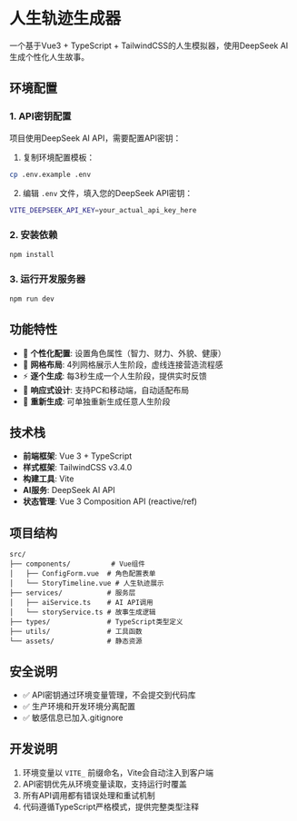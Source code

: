 # 人生轨迹生成器

一个基于Vue3 + TypeScript + TailwindCSS的人生模拟器，使用DeepSeek AI生成个性化人生故事。

## 环境配置

### 1. API密钥配置

项目使用DeepSeek AI API，需要配置API密钥：

1. 复制环境配置模板：
```bash
cp .env.example .env
```

2. 编辑 `.env` 文件，填入您的DeepSeek API密钥：
```bash
VITE_DEEPSEEK_API_KEY=your_actual_api_key_here
```

### 2. 安装依赖

```bash
npm install
```

### 3. 运行开发服务器

```bash
npm run dev
```

## 功能特性

- 🎯 **个性化配置**: 设置角色属性（智力、财力、外貌、健康）
- 🎨 **网格布局**: 4列网格展示人生阶段，虚线连接营造流程感
- ⚡ **逐个生成**: 每3秒生成一个人生阶段，提供实时反馈
- 📱 **响应式设计**: 支持PC和移动端，自动适配布局
- 🔄 **重新生成**: 可单独重新生成任意人生阶段

## 技术栈

- **前端框架**: Vue 3 + TypeScript
- **样式框架**: TailwindCSS v3.4.0
- **构建工具**: Vite
- **AI服务**: DeepSeek AI API
- **状态管理**: Vue 3 Composition API (reactive/ref)

## 项目结构

```
src/
├── components/          # Vue组件
│   ├── ConfigForm.vue  # 角色配置表单
│   └── StoryTimeline.vue # 人生轨迹展示
├── services/           # 服务层
│   ├── aiService.ts    # AI API调用
│   └── storyService.ts # 故事生成逻辑
├── types/              # TypeScript类型定义
├── utils/              # 工具函数
└── assets/             # 静态资源
```

## 安全说明

- ✅ API密钥通过环境变量管理，不会提交到代码库
- ✅ 生产环境和开发环境分离配置
- ✅ 敏感信息已加入.gitignore

## 开发说明

1. 环境变量以 `VITE_` 前缀命名，Vite会自动注入到客户端
2. API密钥优先从环境变量读取，支持运行时覆盖
3. 所有API调用都有错误处理和重试机制
4. 代码遵循TypeScript严格模式，提供完整类型注释